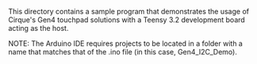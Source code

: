 This directory contains a sample program that demonstrates the usage of Cirque's Gen4 touchpad solutions with a Teensy 3.2 development board acting as the host.

NOTE: The Arduino IDE requires projects to be located in a folder with a name that matches that of the .ino file (in this case, Gen4_I2C_Demo).
